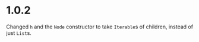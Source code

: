 # 1.0.2
Changed `h` and the `Node` constructor to take `Iterable`s of children,
instead of just `List`s.